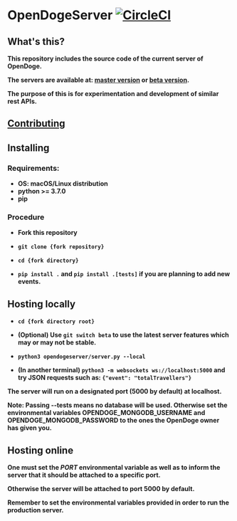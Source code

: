 # OpenDogeServer [![CircleCI](https://circleci.com/gh/OpenDoge/opendogeserver.svg?style=shield)](https://circleci.com/gh/OpenDoge/opendogeserver)

## What's this?

**This repository includes the source code of the current server of OpenDoge.**

**The servers are available at: [master version](https://opendoge.herokuapp.com) or [beta version](https://opendoge-beta.herokuapp.com).**

**The purpose of this is for experimentation and development of similar rest APIs.**

## [Contributing](https://github.com/OpenDoge/opendogeserver/blob/master/CONTRIBUTING.md)

## Installing

### Requirements:

- **OS: macOS/Linux distribution**
- **python >= 3.7.0**
- **pip**

### Procedure

- **Fork this repository**

- **```git clone {fork repository}```**

- **```cd {fork directory}```**

- **```pip install .``` and ```pip install .[tests]``` if you are planning to add new events.**

## Hosting locally

- **```cd {fork directory root}```**

- **(Optional) Use ```git switch beta``` to use the latest server features which may or may not be stable.**

- **```python3 opendogeserver/server.py --local```**

- **(In another terminal) ```python3 -m websockets ws://localhost:5000``` and try JSON requests such as: ```{"event": "totalTravellers"}```**

**The server will run on a designated port (5000 by default) at localhost.**

**Note: Passing --tests means no database will be used. Otherwise set the environmental variables OPENDOGE_MONGODB_USERNAME and OPENDOGE_MONGODB_PASSWORD to the ones the OpenDoge owner has given you.**

## Hosting online

**One must set the *PORT* environmental variable as well as to inform the server that it should be attached to a specific port.**

**Otherwise the server will be attached to port 5000 by default.**

**Remember to set the environmental variables provided in order to run the production server.**

